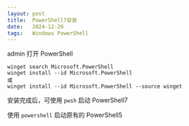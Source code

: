 ```yaml
---
layout: post
title:  PowerShell7安装
date:   2024-12-20
tags:   Windows PowerShell
---
```


admin 打开 PowerShell

```
winget search Microsoft.PowerShell
winget install --id Microsoft.PowerShell
或
winget install --id Microsoft.PowerShell --source winget
```

安装完成后，可使用 `pwsh` 启动 PowerShell7

使用 `powershell` 启动原有的 PowerShell5
